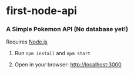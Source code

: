# first-node-api

### A Simple Pokemon API (No database yet!)

Requires [Node.js](http://nodejs.org/)

1. Run `npm install` and `npm start`

2. Open in your browser: [http://localhost:3000](http://localhost:3000)
